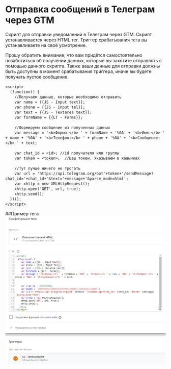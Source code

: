# Отправка сообщений в Телеграм через GTM
Скрипт для отправки уведомлений в Телеграм через GTM. Скрипт устанавливается через HTML тег. Триггер срабатывания тега вы устанавливаете на своё усмотрение.

Прошу обратить внимание, что вам придётся самостоятельно позаботиться об получении данных, которые вы захотите отправлять с помощью данного скрипта. Также ваши данные для отправки должны быть доступны в момент срабатывания триггера, иначе вы будете получать пустое сообщение.

```
<script>
  (function() {
    //Получаем данные, которые необходимо отправить
    var name = {{JS - Input text}};
    var phone = {{JS - Input tel}};
    var text = {{JS - Textarea text}};
    var formName = {{LT - Forms}};
    
    //Формируем сообщение из полученных данных
    var message = '<b>Форма:</b> ' + formName + '%0A' + '<b>Имя:</b> ' + name + '%0A' + '<b>Телефон:</b> ' + phone + '%0A' + '<b>Сообщение:</b> ' + text;
    
    var chat_id = <id>; //id получателя или группы
    var token = <token>;  //Ваш токен. Указываем в кавычках
    
    //Тут лучше ничего не трогать
    var url = 'https://api.telegram.org/bot'+token+'/sendMessage?chat_id='+chat_id+'&text='+message+'&parse_mode=html';
    var xhttp = new XMLHttpRequest();
    xhttp.open('GET', url, true);
    xhttp.send();
  })();
</script>
```
##Пример тега
![Screenshot](screenshot.png)
